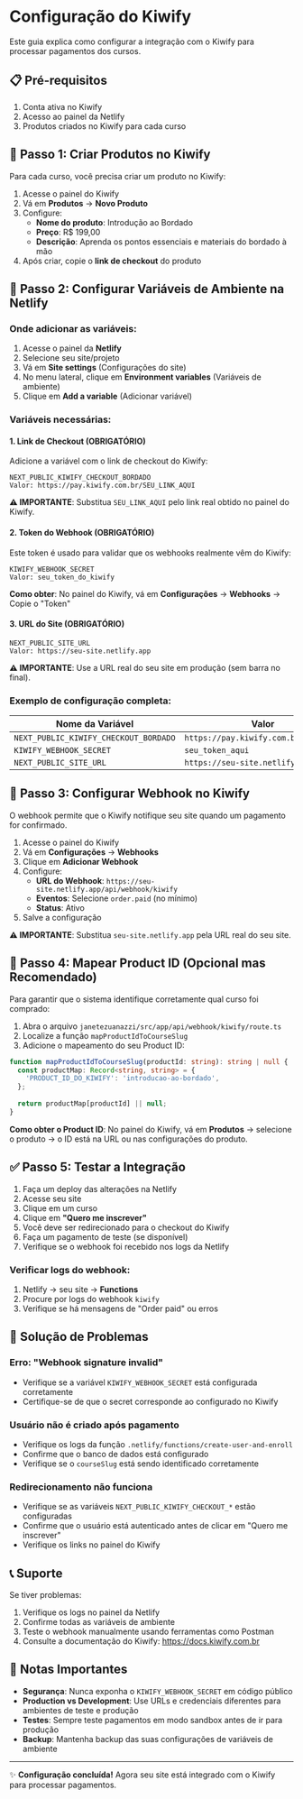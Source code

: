 # Configuração do Kiwify

Este guia explica como configurar a integração com o Kiwify para processar pagamentos dos cursos.

## 📋 Pré-requisitos

1. Conta ativa no Kiwify
2. Acesso ao painel da Netlify
3. Produtos criados no Kiwify para cada curso

## 🔧 Passo 1: Criar Produtos no Kiwify

Para cada curso, você precisa criar um produto no Kiwify:

1. Acesse o painel do Kiwify
2. Vá em **Produtos** → **Novo Produto**
3. Configure:
   - **Nome do produto**: Introdução ao Bordado
   - **Preço**: R$ 199,00
   - **Descrição**: Aprenda os pontos essenciais e materiais do bordado à mão
4. Após criar, copie o **link de checkout** do produto

## 🔐 Passo 2: Configurar Variáveis de Ambiente na Netlify

### Onde adicionar as variáveis:

1. Acesse o painel da **Netlify**
2. Selecione seu site/projeto
3. Vá em **Site settings** (Configurações do site)
4. No menu lateral, clique em **Environment variables** (Variáveis de ambiente)
5. Clique em **Add a variable** (Adicionar variável)

### Variáveis necessárias:

#### 1. Link de Checkout (OBRIGATÓRIO)

Adicione a variável com o link de checkout do Kiwify:

```
NEXT_PUBLIC_KIWIFY_CHECKOUT_BORDADO
Valor: https://pay.kiwify.com.br/SEU_LINK_AQUI
```

**⚠️ IMPORTANTE**: Substitua `SEU_LINK_AQUI` pelo link real obtido no painel do Kiwify.

#### 2. Token do Webhook (OBRIGATÓRIO)

Este token é usado para validar que os webhooks realmente vêm do Kiwify:

```
KIWIFY_WEBHOOK_SECRET
Valor: seu_token_do_kiwify
```

**Como obter**: No painel do Kiwify, vá em **Configurações** → **Webhooks** → Copie o "Token"

#### 3. URL do Site (OBRIGATÓRIO)

```
NEXT_PUBLIC_SITE_URL
Valor: https://seu-site.netlify.app
```

**⚠️ IMPORTANTE**: Use a URL real do seu site em produção (sem barra no final).

### Exemplo de configuração completa:

| Nome da Variável | Valor |
|-----------------|-------|
| `NEXT_PUBLIC_KIWIFY_CHECKOUT_BORDADO` | `https://pay.kiwify.com.br/seu_link` |
| `KIWIFY_WEBHOOK_SECRET` | `seu_token_aqui` |
| `NEXT_PUBLIC_SITE_URL` | `https://seu-site.netlify.app` |

## 🔔 Passo 3: Configurar Webhook no Kiwify

O webhook permite que o Kiwify notifique seu site quando um pagamento for confirmado.

1. Acesse o painel do Kiwify
2. Vá em **Configurações** → **Webhooks**
3. Clique em **Adicionar Webhook**
4. Configure:
   - **URL do Webhook**: `https://seu-site.netlify.app/api/webhook/kiwify`
   - **Eventos**: Selecione `order.paid` (no mínimo)
   - **Status**: Ativo
5. Salve a configuração

**⚠️ IMPORTANTE**: Substitua `seu-site.netlify.app` pela URL real do seu site.

## 🎯 Passo 4: Mapear Product ID (Opcional mas Recomendado)

Para garantir que o sistema identifique corretamente qual curso foi comprado:

1. Abra o arquivo `janetezuanazzi/src/app/api/webhook/kiwify/route.ts`
2. Localize a função `mapProductIdToCourseSlug`
3. Adicione o mapeamento do seu Product ID:

```typescript
function mapProductIdToCourseSlug(productId: string): string | null {
  const productMap: Record<string, string> = {
    'PRODUCT_ID_DO_KIWIFY': 'introducao-ao-bordado',
  };
  
  return productMap[productId] || null;
}
```

**Como obter o Product ID**: No painel do Kiwify, vá em **Produtos** → selecione o produto → o ID está na URL ou nas configurações do produto.

## ✅ Passo 5: Testar a Integração

1. Faça um deploy das alterações na Netlify
2. Acesse seu site
3. Clique em um curso
4. Clique em **"Quero me inscrever"**
5. Você deve ser redirecionado para o checkout do Kiwify
6. Faça um pagamento de teste (se disponível)
7. Verifique se o webhook foi recebido nos logs da Netlify

### Verificar logs do webhook:

1. Netlify → seu site → **Functions**
2. Procure por logs do webhook `kiwify`
3. Verifique se há mensagens de "Order paid" ou erros

## 🚨 Solução de Problemas

### Erro: "Webhook signature invalid"

- Verifique se a variável `KIWIFY_WEBHOOK_SECRET` está configurada corretamente
- Certifique-se de que o secret corresponde ao configurado no Kiwify

### Usuário não é criado após pagamento

- Verifique os logs da função `.netlify/functions/create-user-and-enroll`
- Confirme que o banco de dados está configurado
- Verifique se o `courseSlug` está sendo identificado corretamente

### Redirecionamento não funciona

- Verifique se as variáveis `NEXT_PUBLIC_KIWIFY_CHECKOUT_*` estão configuradas
- Confirme que o usuário está autenticado antes de clicar em "Quero me inscrever"
- Verifique os links no painel do Kiwify

## 📞 Suporte

Se tiver problemas:

1. Verifique os logs no painel da Netlify
2. Confirme todas as variáveis de ambiente
3. Teste o webhook manualmente usando ferramentas como Postman
4. Consulte a documentação do Kiwify: https://docs.kiwify.com.br

## 📝 Notas Importantes

- **Segurança**: Nunca exponha o `KIWIFY_WEBHOOK_SECRET` em código público
- **Production vs Development**: Use URLs e credenciais diferentes para ambientes de teste e produção
- **Testes**: Sempre teste pagamentos em modo sandbox antes de ir para produção
- **Backup**: Mantenha backup das suas configurações de variáveis de ambiente

---

✨ **Configuração concluída!** Agora seu site está integrado com o Kiwify para processar pagamentos.


